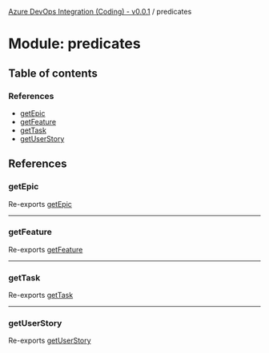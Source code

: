 [Azure DevOps Integration (Coding) - v0.0.1](../README.md) / predicates

# Module: predicates

## Table of contents

### References

- [getEpic](predicates.md#getepic)
- [getFeature](predicates.md#getfeature)
- [getTask](predicates.md#gettask)
- [getUserStory](predicates.md#getuserstory)

## References

### getEpic

Re-exports [getEpic](predicates_get_epic.md#getepic)

___

### getFeature

Re-exports [getFeature](predicates_get_feature.md#getfeature)

___

### getTask

Re-exports [getTask](predicates_get_task.md#gettask)

___

### getUserStory

Re-exports [getUserStory](predicates_get_userstory.md#getuserstory)
